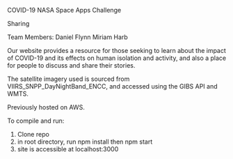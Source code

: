 COVID-19 NASA Space Apps Challenge

Sharing

Team Members:
Daniel Flynn
Miriam Harb

Our website provides a resource for those seeking to learn about the impact of COVID-19 and its effects on human isolation and activity, and also a place for people to discuss and share their stories.

The satellite imagery used is sourced from VIIRS_SNPP_DayNightBand_ENCC, and accessed using the GIBS API and WMTS.

Previously hosted on AWS.

To compile and run:
1. Clone repo
2. in root directory, run npm install then npm start
3. site is accessible at localhost:3000
